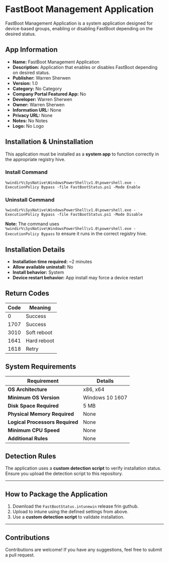 # FastBoot Management Application

FastBoot Management Application is a system application designed for device-based groups, enabling or disabling FastBoot depending on the desired status.

## App Information

- **Name:** FastBoot Management Application  
- **Description:** Application that enables or disables FastBoot depending on desired status.  
- **Publisher:** Warren Sherwen  
- **Version:** 1.0  
- **Category:** No Category  
- **Company Portal Featured App:** No  
- **Developer:** Warren Sherwen  
- **Owner:** Warren Sherwen  
- **Information URL:** None  
- **Privacy URL:** None  
- **Notes:** No Notes  
- **Logo:** No Logo  

## Installation & Uninstallation

This application must be installed as a **system app** to function correctly in the appropriate registry hive.

### Install Command

```
%windir%\SysNative\WindowsPowerShell\v1.0\powershell.exe -ExecutionPolicy Bypass -file FastBootStatus.ps1 -Mode Enable
```

### Uninstall Command

```
%windir%\SysNative\WindowsPowerShell\v1.0\powershell.exe -ExecutionPolicy Bypass -file FastBootStatus.ps1 -Mode Disable
```

**Note:** The command uses `%windir%\SysNative\WindowsPowerShell\v1.0\powershell.exe -ExecutionPolicy Bypass` to ensure it runs in the correct registry hive.

## Installation Details

- **Installation time required:** ~2 minutes  
- **Allow available uninstall:** No  
- **Install behavior:** System  
- **Device restart behavior:** App install may force a device restart  

## Return Codes

| Code  | Meaning        |
|-------|--------------|
| 0     | Success      |
| 1707  | Success      |
| 3010  | Soft reboot  |
| 1641  | Hard reboot  |
| 1618  | Retry        |

## System Requirements

| Requirement                     | Details |
|----------------------------------|---------|
| **OS Architecture**             | x86, x64 |
| **Minimum OS Version**          | Windows 10 1607 |
| **Disk Space Required**         | 5 MB |
| **Physical Memory Required**    | None |
| **Logical Processors Required** | None |
| **Minimum CPU Speed**           | None |
| **Additional Rules**            | None |

## Detection Rules

The application uses a **custom detection script** to verify installation status. Ensure you upload the detection script to this repository.

---

## How to Package the Application

1. Download the `FastBootStatus.intunewin` release frin guthub.
2. Upload to intune using the defined settings from above.
3. Use a **custom detection script** to validate installation.

---

## Contributions

Contributions are welcome! If you have any suggestions, feel free to submit a pull request.

